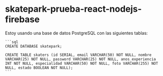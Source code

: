 # skatepark-prueba-react-nodejs-firebase

Estoy usando una base de datos PostgreSQL con las siguientes tablas: 
````
```sql
CREATE DATABASE skatepark;

CREATE TABLE skaters (id SERIAL, email VARCHAR(50) NOT NULL, nombre
VARCHAR(25) NOT NULL, password VARCHAR(25) NOT NULL, anos_experiencia
INT NOT NULL, especialidad VARCHAR(50) NOT NULL, foto VARCHAR(255) NOT
NULL, estado BOOLEAN NOT NULL);
```
````
